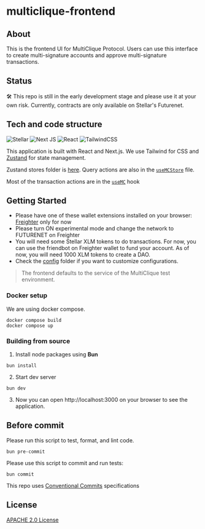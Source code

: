 # multiclique-frontend

## About

This is the frontend UI for MultiClique Protocol. Users can use this interface to create multi-signature accounts and approve multi-signature transactions. 


## Status

:hammer_and_wrench: This repo is still in the early development stage and please use it at your own risk. Currently, contracts are only available on Stellar's Futurenet. 

## Tech and code structure

![Stellar](https://img.shields.io/badge/Stellar-090020?style=for-the-badge&logo=stellar&logoColor=white) ![Next JS](https://img.shields.io/badge/Next-black?style=for-the-badge&logo=next.js&logoColor=white) ![React](https://img.shields.io/badge/react-%2320232a.svg?style=for-the-badge&logo=react&logoColor=%2361DAFB) ![TailwindCSS](https://img.shields.io/badge/tailwindcss-%2338B2AC.svg?style=for-the-badge&logo=tailwind-css&logoColor=white) 

This application is built with React and Next.js. We use Tailwind for CSS and [Zustand](https://github.com/pmndrs/zustand) for state management.


Zustand stores folder is [here](./src/stores/). Query actions are also in the [`useMCStore`](./src/stores/MCStore.tsx) file. 

Most of the transaction actions are in the [`useMC`](./src/hooks/useMC.tsx) hook

## Getting Started

- Please have one of these wallet extensions installed on your browser: [Freighter](https://www.freighter.app/ "Freighter") only for now
- Please turn ON experimental mode and change the network to FUTURENET on Freighter
- You will need some Stellar XLM tokens to do transactions. For now, you can use the friendbot on Freighter wallet to fund your account. As of now, you will need 1000 XLM tokens to create a DAO.
- Check the [config](./src/config) folder if you want to customize configurations. 

> The frontend defaults to the service of the MultiClique test environment.

### Docker setup

We are using docker compose.

```shell
docker compose build
docker compose up
```

### Building from source
1. Install node packages using **Bun**

```
bun install
```

2. Start dev server 
```
bun dev
```

3. Now you can open http://localhost:3000 on your browser to see the application.

## Before commit

Please run this script to test, format, and lint code. 

```
bun pre-commit
```


Please use this script to commit and run tests:

```
bun commit
```


This repo uses [Conventional Commits](https://www.conventionalcommits.org/en/v1.0.0/#specification) specifications


## License
[APACHE 2.0 License](https://github.com/deep-ink-ventures/multiclique-frontend/blob/main/LICENSE)
